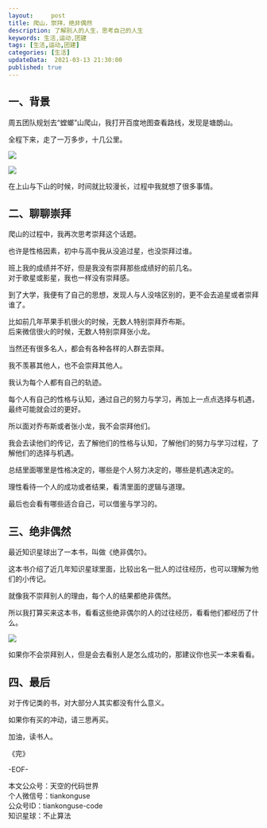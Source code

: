 ```yaml
---   
layout:     post  
title: 爬山，崇拜，绝非偶然  
description: 了解别人的人生，思考自己的人生   
keywords: 生活,运动,团建  
tags: [生活,运动,团建]    
categories: [生活]  
updateData:  2021-03-13 21:30:00  
published: true  
---  
```



## 一、背景  


周五团队规划去“螳螂”山爬山，我打开百度地图查看路线，发现是塘朗山。  


全程下来，走了一万多步，十几公里。  


![](https://res.tiankonguse.com/images/2021/03/13/001.png)

![](https://res.tiankonguse.com/images/2021/03/13/002.png)



在上山与下山的时候，时间就比较漫长，过程中我就想了很多事情。  



## 二、聊聊崇拜  


爬山的过程中，我再次思考崇拜这个话题。  


也许是性格因素，初中与高中我从没追过星，也没崇拜过谁。  


班上我的成绩并不好，但是我没有崇拜那些成绩好的前几名。  
对于歌星或影星，我也一样没有崇拜感。  



到了大学，我便有了自己的思想，发现人与人没啥区别的，更不会去追星或者崇拜谁了。  


比如前几年苹果手机很火的时候，无数人特别崇拜乔布斯。  
后来微信很火的时候，无数人特别崇拜张小龙。  


当然还有很多名人，都会有各种各样的人群去崇拜。  


我不羡慕其他人，也不会崇拜其他人。  


我认为每个人都有自己的轨迹。  


每个人有自己的性格与认知，通过自己的努力与学习，再加上一点点选择与机遇，最终可能就会过的更好。  


所以面对乔布斯或者张小龙，我不会崇拜他们。  


我会去读他们的传记，去了解他们的性格与认知，了解他们的努力与学习过程，了解他们的选择与机遇。  


总结里面哪里是性格决定的，哪些是个人努力决定的，哪些是机遇决定的。  


理性看待一个人的成功或者结果，看清里面的逻辑与道理。  


最后也会看有哪些适合自己，可以借鉴与学习的。  



## 三、绝非偶然  


最近知识星球出了一本书，叫做《绝非偶尔》。  


这本书介绍了近几年知识星球里面，比较出名一批人的过往经历，也可以理解为他们的小传记。  


就像我不崇拜别人的理由，每个人的结果都绝非偶然。  



所以我打算买来这本书，看看这些绝非偶尔的人的过往经历，看看他们都经历了什么。  



![](https://res.tiankonguse.com/images/2021/03/13/003.png)



如果你不会崇拜别人，但是会去看别人是怎么成功的，那建议你也买一本来看看。  



## 四、最后  


对于传记类的书，对大部分人其实都没有什么意义。  


如果你有买的冲动，请三思再买。  





加油，读书人。  


《完》  


-EOF-  



本文公众号：天空的代码世界  
个人微信号：tiankonguse  
公众号ID：tiankonguse-code  
知识星球：不止算法  

